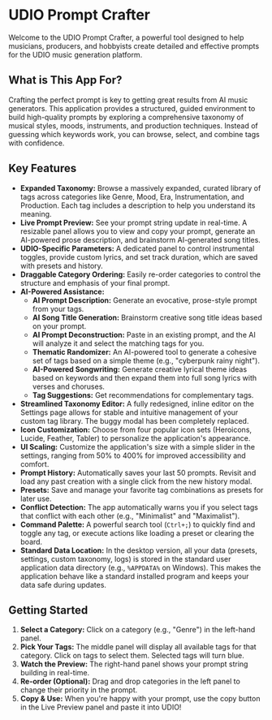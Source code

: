 # UDIO Prompt Crafter

Welcome to the UDIO Prompt Crafter, a powerful tool designed to help musicians, producers, and hobbyists create detailed and effective prompts for the UDIO music generation platform.

## What is This App For?

Crafting the perfect prompt is key to getting great results from AI music generators. This application provides a structured, guided environment to build high-quality prompts by exploring a comprehensive taxonomy of musical styles, moods, instruments, and production techniques. Instead of guessing which keywords work, you can browse, select, and combine tags with confidence.

## Key Features

-   **Expanded Taxonomy:** Browse a massively expanded, curated library of tags across categories like Genre, Mood, Era, Instrumentation, and Production. Each tag includes a description to help you understand its meaning.
-   **Live Prompt Preview:** See your prompt string update in real-time. A resizable panel allows you to view and copy your prompt, generate an AI-powered prose description, and brainstorm AI-generated song titles.
-   **UDIO-Specific Parameters:** A dedicated panel to control instrumental toggles, provide custom lyrics, and set track duration, which are saved with presets and history.
-   **Draggable Category Ordering:** Easily re-order categories to control the structure and emphasis of your final prompt.
-   **AI-Powered Assistance:**
    -   **AI Prompt Description:** Generate an evocative, prose-style prompt from your tags.
    -   **AI Song Title Generation:** Brainstorm creative song title ideas based on your prompt.
    -   **AI Prompt Deconstruction:** Paste in an existing prompt, and the AI will analyze it and select the matching tags for you.
    -   **Thematic Randomizer:** An AI-powered tool to generate a cohesive set of tags based on a simple theme (e.g., "cyberpunk rainy night").
    -   **AI-Powered Songwriting:** Generate creative lyrical theme ideas based on keywords and then expand them into full song lyrics with verses and choruses.
    -   **Tag Suggestions:** Get recommendations for complementary tags.
-   **Streamlined Taxonomy Editor:** A fully redesigned, inline editor on the Settings page allows for stable and intuitive management of your custom tag library. The buggy modal has been completely replaced.
-   **Icon Customization:** Choose from four popular icon sets (Heroicons, Lucide, Feather, Tabler) to personalize the application's appearance.
-   **UI Scaling:** Customize the application's size with a simple slider in the settings, ranging from 50% to 400% for improved accessibility and comfort.
-   **Prompt History:** Automatically saves your last 50 prompts. Revisit and load any past creation with a single click from the new history modal.
-   **Presets:** Save and manage your favorite tag combinations as presets for later use.
-   **Conflict Detection:** The app automatically warns you if you select tags that conflict with each other (e.g., "Minimalist" and "Maximalist").
-   **Command Palette:** A powerful search tool (`Ctrl+;`) to quickly find and toggle any tag, or execute actions like loading a preset or clearing the board.
-   **Standard Data Location:** In the desktop version, all your data (presets, settings, custom taxonomy, logs) is stored in the standard user application data directory (e.g., `%APPDATA%` on Windows). This makes the application behave like a standard installed program and keeps your data safe during updates.

## Getting Started

1.  **Select a Category:** Click on a category (e.g., "Genre") in the left-hand panel.
2.  **Pick Your Tags:** The middle panel will display all available tags for that category. Click on tags to select them. Selected tags will turn blue.
3.  **Watch the Preview:** The right-hand panel shows your prompt string building in real-time.
4.  **Re-order (Optional):** Drag and drop categories in the left panel to change their priority in the prompt.
5.  **Copy & Use:** When you're happy with your prompt, use the copy button in the Live Preview panel and paste it into UDIO!